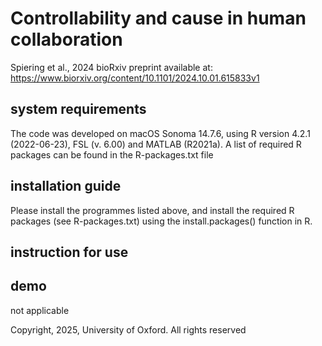 # Controllability and cause in human collaboration
Spiering et al., 2024
bioRxiv preprint available at: https://www.biorxiv.org/content/10.1101/2024.10.01.615833v1

## system requirements
The code was developed on macOS Sonoma 14.7.6, using R version 4.2.1 (2022-06-23), FSL (v. 6.00) and MATLAB (R2021a). A list of required R packages can be found in the R-packages.txt file

## installation guide
Please install the programmes listed above, and install the required R packages (see R-packages.txt) using the install.packages() function in R.

## instruction for use

## demo
not applicable

Copyright, 2025, University of Oxford. All rights reserved
